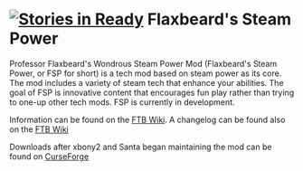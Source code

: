 [![Stories in Ready](https://badge.waffle.io/Esteemed-Innovation/Flaxbeards-Steam-Power.png?label=ready&title=Ready)](https://waffle.io/Esteemed-Innovation/Flaxbeards-Steam-Power)
Flaxbeard's Steam Power
==============
Professor Flaxbeard's Wondrous Steam Power Mod (Flaxbeard's Steam Power, or FSP for short) is a tech mod based on steam power as its core. The mod includes a variety of steam tech that enhance your abilities. The goal of FSP is innovative content that encourages fun play rather than trying to one-up other tech mods. FSP is currently in development.

Information can be found on the [FTB Wiki](http://ftb.gamepedia.com/Flaxbeard's_Steam_Power).
A changelog can be found also on the [FTB Wiki](http://ftb.gamepedia.com/Flaxbeard's_Steam_Power/Changelog)

Downloads after xbony2 and Santa began maintaining the mod can be found on [CurseForge](http://minecraft.curseforge.com/mc-mods/224867-flaxbeards-steam-power/)
